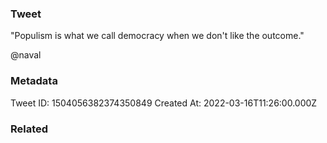 ### Tweet
"Populism is what we call democracy when we don't like the outcome."

@naval

### Metadata
Tweet ID: 1504056382374350849
Created At: 2022-03-16T11:26:00.000Z

### Related

